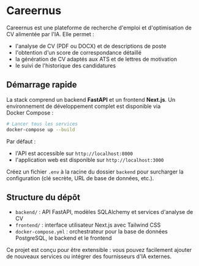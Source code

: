 # Careernus

Careernus est une plateforme de recherche d'emploi et d'optimisation de CV alimentée par l'IA. Elle permet :

- l'analyse de CV (PDF ou DOCX) et de descriptions de poste
- l'obtention d'un score de correspondance détaillé
- la génération de CV adaptés aux ATS et de lettres de motivation
- le suivi de l'historique des candidatures

## Démarrage rapide

La stack comprend un backend **FastAPI** et un frontend **Next.js**. Un environnement de développement complet est disponible via Docker Compose :

```bash
# Lancer tous les services
docker-compose up --build
```

Par défaut :
- l'API est accessible sur `http://localhost:8000`
- l'application web est disponible sur `http://localhost:3000`

Créez un fichier `.env` à la racine du dossier `backend` pour surcharger la configuration (clé secrète, URL de base de données, etc.).

## Structure du dépôt

- `backend/` : API FastAPI, modèles SQLAlchemy et services d'analyse de CV
- `frontend/` : interface utilisateur Next.js avec Tailwind CSS
- `docker-compose.yml` : orchestrateur pour la base de données PostgreSQL, le backend et le frontend

Ce projet est conçu pour être extensible : vous pouvez facilement ajouter de nouveaux services ou intégrer des fournisseurs d'IA externes.
